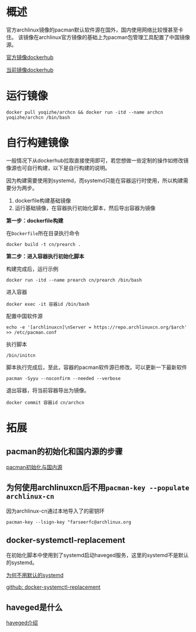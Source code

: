 # 概述

官方archlinux镜像的pacman默认软件源在国外，国内使用网络比较慢甚至卡住。
该镜像在archlinux官方镜像的基础上为pacman包管理工具配置了中国镜像源。

[官方镜像dockerhub](https://hub.docker.com/_/archlinux)

[当前镜像dockerhub](https://hub.docker.com/r/yoqizhe/archcn)

# 运行镜像

```shell
docker pull yoqizhe/archcn && docker run -itd --name archcn yoqizhe/archcn /bin/bash
```

# 自行构建镜像

一般情况下从dockerhub拉取直接使用即可，若您想做一些定制的操作如修改镜像源也可自行构建，以下是自行构建的说明。

因为构建需要使用到systemd，而systemd只能在容器运行时使用，所以构建需要分为两步。
1. dockerfile构建基础镜像
2. 运行基础镜像，在容器执行初始化脚本，然后导出容器为镜像

**第一步：dockerfile构建**

在`Dockerfile`所在目录执行命令
```shell
docker build -t cn/prearch .
```

**第二步：进入容器执行初始化脚本**

构建完成后，运行示例
```shell
docker run -itd --name prearch cn/prearch /bin/bash
```

进入容器
```shell
docker exec -it 容器id /bin/bash
```

配置中国软件源
```shell
echo -e '[archlinuxcn]\nServer = https://repo.archlinuxcn.org/$arch' >> /etc/pacman.conf
```

执行脚本
```shell
/bin/initcn
```

脚本执行完成后，至此，容器的pacman软件源已修改。可以更新一下最新软件
```shell
pacman -Syyu --noconfirm --needed --verbose
```

退出容器，将当前容器导出为镜像。
```shell
docker commit 容器id cn/archcn
```

# 拓展

## pacman的初始化和国内源的步骤

[pacman初始化与国内源](https://www.chlmrh.top/archlinux/pacman-init/)

## 为何使用archlinuxcn后不用`pacman-key --populate archlinux-cn`

因为archlinux-cn通过本地导入了的密钥环
```
pacman-key --lsign-key "farseerfc@archlinux.org
```

## docker-systemctl-replacement

在初始化脚本中使用到了systemd启动haveged服务，这里的systemd不是默认的systemd。

[为何不用默认的systemd](https://ehds.github.io/2021/01/21/docker_systemctl/)

[github: docker-systemctl-replacement](https://github.com/gdraheim/docker-systemctl-replacement)

## haveged是什么

[haveged介绍](https://www.archlinuxcn.org/gnupg-2-1-and-the-pacman-keyring/)
